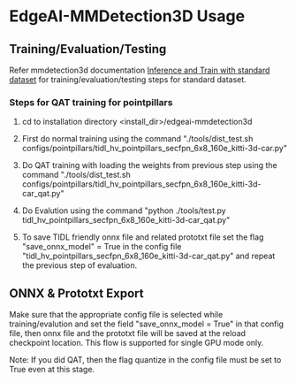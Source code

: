 # EdgeAI-MMDetection3D Usage

## Training/Evaluation/Testing

Refer mmdetection3d documentation [Inference and Train with standard dataset](./en/1_exist_data_model.md) for training/evaluation/testing steps for standard dataset.

### Steps for QAT training for pointpillars
1. cd to installation directory <install_dir>/edgeai-mmdetection3d


2. First do normal training using the command 
    "./tools/dist_test.sh configs/pointpillars/tidl_hv_pointpillars_secfpn_6x8_160e_kitti-3d-car.py"


3. Do QAT training with loading the weights from previous step using the command 
    "./tools/dist_test.sh configs/pointpillars/tidl_hv_pointpillars_secfpn_6x8_160e_kitti-3d-car_qat.py"


4.  Do Evalution using the command 
    "python ./tools/test.py tidl_hv_pointpillars_secfpn_6x8_160e_kitti-3d-car_qat.py" 


5. To save TIDL friendly onnx file and related prototxt file set the flag "save_onnx_model" = True in the config file "tidl_hv_pointpillars_secfpn_6x8_160e_kitti-3d-car_qat.py" and repeat the previous step of evaluation. 


## ONNX & Prototxt Export
Make sure that the appropriate config file is selected while training/evalution and set the field "save_onnx_model = True" in that config file, then onnx file and the prototxt file will be saved at the reload checkpoint location. This flow is supported for single GPU mode only.

Note: If you did QAT, then the flag quantize in the config file must be set to True even at this stage. 

